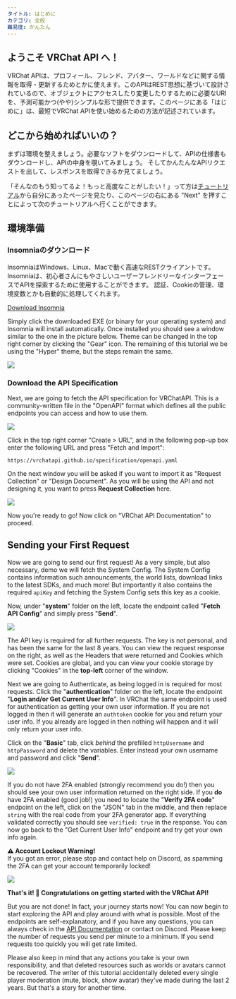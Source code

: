```yaml
---
タイトル: はじめに
カテゴリ: 全般
難易度: かんたん
---
```


## ようこそ VRChat API へ！

VRChat APIは、プロフィール、フレンド、アバター、ワールドなどに関する情報を取得・更新するためとかに使えます。このAPIはREST思想に基づいて設計されているので、オブジェクトにアクセスしたり変更したりするために必要なURIを、予測可能かつ(やや)シンプルな形で提供できます。このページにある「はじめに」は、最短でVRChat APIを使い始めるための方法が記述されています。

## どこから始めればいいの？

まずは環境を整えましょう。必要なソフトをダウンロードして、APIの仕様書もダウンロードし、APIの中身を覗いてみましょう。
そしてかんたんなAPIリクエストを出して、レスポンスを取得できるか見てましょう。

「そんなのもう知ってるよ！もっと高度なことがしたい！」って方は[チュートリアル](/tutorials)から自分にあったページを見たり、このページの右にある "Next" を押すことによって次のチュートリアルへ行くことができます。

## 環境準備

### Insomniaのダウンロード

InsomniaはWindows、Linux、Macで動く高速なRESTクライアントです。
Insomniaは、初心者さんにもやさしいユーザーフレンドリーなインターフェースでAPIを探索するために使用することができます。
認証、Cookieの管理、環境変数とかも自動的に処理してくれます。

<a target="_blank" href="https://insomnia.rest/download" class="btn btn-purple fw-bold btn-lg">Download Insomnia</a>

Simply click the downloaded EXE (or binary for your operating system) and Insomnia will install automatically.
Once installed you should see a window similar to the one in the picture below.
Theme can be changed in the top right corner by clicking the "Gear" icon.
The remaining of this tutorial we be using the "Hyper" theme, but the steps remain the same.


![](/assets/img/tutorials/getting-started/insomnia1.png)

### Download the API Specification

Next, we are going to fetch the API specification for VRChatAPI.
This is a community-written file in the "OpenAPI" format which defines all the public endpoints you can access and how to use them.

![](/assets/img/tutorials/getting-started/insomnia2.png)

Click in the top right corner "Create > URL", and in the following pop-up box enter the following URL and press "Fetch and Import":

```
https://vrchatapi.github.io/specification/openapi.yaml
```

On the next window you will be asked if you want to import it as "Request Collection" or "Design Document".
As you will be using the API and not designing it, you want to press **Request Collection** here.

![](/assets/img/tutorials/getting-started/insomnia3.png)

Now you're ready to go! Now click on "VRChat API Documentation" to proceed.

## Sending your First Request

Now we are going to send our first request! As a very simple, but also necessary, demo we will fetch the System Config.
The System Config contains information such announcements, the world lists, download links to the latest SDKs, and much more!
But importantly it also contains the required `apiKey` and fetching the System Config sets this key as a cookie.

Now, under "**system**" folder on the left, locate the endpoint called "**Fetch API Config**" and simply press "**Send**".

![](/assets/img/tutorials/getting-started/insomnia4.png)

The API key is required for all further requests. The key is not personal, and has been the same for the last 8 years.
You can view the request response on the right, as well as the Headers that were returned and Cookies which were set.
Cookies are global, and you can view your cookie storage by clicking "Cookies" in the **top-left** corner of the window.

Next we are going to Authenticate, as being logged in is required for most requests.
Click the "**authentication**" folder on the left, locate the endpoint "**Login and/or Get Current User Info**".
In VRChat the same endpoint is used for authentication as getting your own user information.
If you are not logged in then it will generate an `authtoken` cookie for you and return your user info.
If you already are logged in then nothing will happen and it will only return your user info.

Click on the "**Basic**" tab, click *behind* the prefilled `httpUsername` and `httpPassword` and delete the variables.
Enter instead your own username and password and click "**Send**".

![](/assets/img/tutorials/getting-started/insomnia5.png)

If you do not have 2FA enabled (strongly recommend you do!) then you should see your own user information returned on the right side.
If you **do** have 2FA enabled (good job!) you need to locate the "**Verify 2FA code**" endpoint on the left, click on the "JSON" tab in the middle,
and then replace `string` with the real code from your 2FA generator app. If everything validated correctly you should see `verified: true` in the response.
You can now go back to the "Get Current User Info" endpoint and try get your own info again.

<div class="callout callout-warning mb-3">
  <strong>⚠️ Account Lockout Warning!</strong><br>
  If you got an error, please stop and contact help on Discord, as spamming the 2FA can get your account temporarily locked!
</div>

![](/assets/img/tutorials/getting-started/insomnia6.png)

**That's it! 🎉 Congratulations on getting started with the VRChat API!**

But you are not done! In fact, your journey starts now! You can now begin to start exploring the API and play around with what is possible.
Most of the endpoints are self-explanatory, and if you have any questions, you can always check in the [API Documentation](/docs/api) or contact on Discord.
Please keep the number of requests you send per minute to a minimum. If you send requests too quickly you will get rate limited.

Please also keep in mind that any actions you take is your own responsibility, and that deleted resources such as worlds or avatars cannot be recovered.
The writer of this tutorial accidentally deleted every single player moderation (mute, block, show avatar) they've made during the last 2 years. But that's a story for another time.
